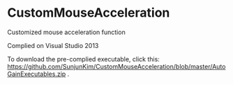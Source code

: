 # CustomMouseAcceleration
Customized mouse acceleration function

Complied on Visual Studio 2013

To download the pre-complied executable, click this: 
https://github.com/SunjunKim/CustomMouseAcceleration/blob/master/AutoGainExecutables.zip .
